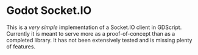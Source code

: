 # Godot Socket.IO

This is a _very simple_ implementation of a Socket.IO client in GDScript. Currently it is meant to serve more as a proof-of-concept than as a completed library. 
It has not been extensively tested and is missing plenty of features.
